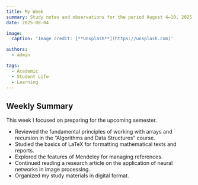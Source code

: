 ```yaml
---
title: My Week
summary: Study notes and observations for the period August 4–10, 2025
date: 2025-08-04

image:
  caption: 'Image credit: [**Unsplash**](https://unsplash.com)'

authors:
  - admin

tags:
  - Academic
  - Student Life
  - Learning
---
```


## Weekly Summary  

This week I focused on preparing for the upcoming semester.  

- Reviewed the fundamental principles of working with arrays and recursion in the “Algorithms and Data Structures” course.  
- Studied the basics of LaTeX for formatting mathematical texts and reports.  
- Explored the features of Mendeley for managing references.  
- Continued reading a research article on the application of neural networks in image processing.  
- Organized my study materials in digital format.  

